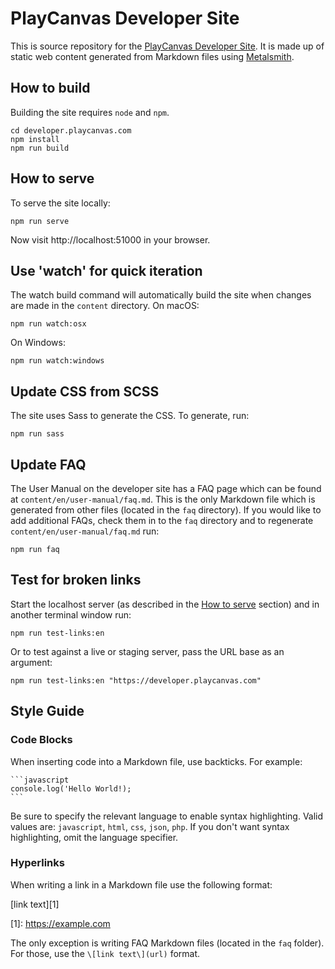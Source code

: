 # PlayCanvas Developer Site

This is source repository for the [PlayCanvas Developer Site](https://developer.playcanvas.com/). It is made up of static web content generated from Markdown files using [Metalsmith](https://metalsmith.io).

## How to build

Building the site requires `node` and `npm`.

    cd developer.playcanvas.com
    npm install
    npm run build

## How to serve

To serve the site locally:

    npm run serve

Now visit http://localhost:51000 in your browser.

## Use 'watch' for quick iteration

The watch build command will automatically build the site when changes are made in the `content` directory. On macOS:

    npm run watch:osx

On Windows:

    npm run watch:windows

## Update CSS from SCSS

The site uses Sass to generate the CSS. To generate, run:

    npm run sass

## Update FAQ

The User Manual on the developer site has a FAQ page which can be found at `content/en/user-manual/faq.md`. This is the only Markdown file which is generated from other files (located in the `faq` directory). If you would like to add additional FAQs, check them in to the `faq` directory and to regenerate `content/en/user-manual/faq.md` run:

    npm run faq

## Test for broken links

Start the localhost server (as described in the [How to serve](#how-to-serve) section) and in another terminal window run:

    npm run test-links:en

Or to test against a live or staging server, pass the URL base as an argument:

    npm run test-links:en "https://developer.playcanvas.com"

## Style Guide

### Code Blocks

When inserting code into a Markdown file, use backticks. For example:

    ```javascript
    console.log('Hello World!);
    ```

Be sure to specify the relevant language to enable syntax highlighting. Valid values are: `javascript`, `html`, `css`, `json`, `php`. If you don't want syntax highlighting, omit the language specifier.

### Hyperlinks

When writing a link in a Markdown file use the following format:

\[link text\]\[1\]

\[1\]: https://example.com

The only exception is writing FAQ Markdown files (located in the `faq` folder). For those, use the `\[link text\](url)` format.

